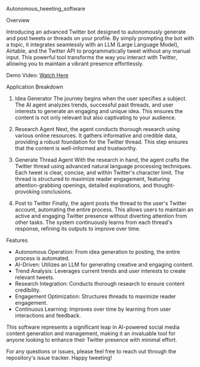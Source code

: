 Autonomous_tweeting_software

Overview

Introducing an advanced Twitter bot designed to autonomously generate and post tweets or threads on your profile. By simply prompting the bot with a topic, it integrates seamlessly with an LLM (Large Language Model), Airtable, and the Twitter API to programmatically tweet without any manual input. This powerful tool transforms the way you interact with Twitter, allowing you to maintain a vibrant presence effortlessly.

Demo Video: [Watch Here](https://lablab.ai/event/ai-agents-hackathon-2/twitter-bot-9000/twitter-bot-9000)

Application Breakdown

1. Idea Generator
The journey begins when the user specifies a subject. The AI agent analyzes trends, successful past threads, and user interests to generate an engaging and unique idea. This ensures the content is not only relevant but also captivating to your audience.

2. Research Agent
Next, the agent conducts thorough research using various online resources. It gathers informative and credible data, providing a robust foundation for the Twitter thread. This step ensures that the content is well-informed and trustworthy.

3. Generate Thread Agent
With the research in hand, the agent crafts the Twitter thread using advanced natural language processing techniques. Each tweet is clear, concise, and within Twitter's character limit. The thread is structured to maximize reader engagement, featuring attention-grabbing openings, detailed explorations, and thought-provoking conclusions.

4. Post to Twitter
Finally, the agent posts the thread to the user's Twitter account, automating the entire process. This allows users to maintain an active and engaging Twitter presence without diverting attention from other tasks. The system continuously learns from each thread's response, refining its outputs to improve over time.

Features

- Autonomous Operation: From idea generation to posting, the entire process is automated.
- AI-Driven: Utilizes an LLM for generating creative and engaging content.
- Trend Analysis: Leverages current trends and user interests to create relevant tweets.
- Research Integration: Conducts thorough research to ensure content credibility.
- Engagement Optimization: Structures threads to maximize reader engagement.
- Continuous Learning: Improves over time by learning from user interactions and feedback.

This software represents a significant leap in AI-powered social media content generation and management, making it an invaluable tool for anyone looking to enhance their Twitter presence with minimal effort.


For any questions or issues, please feel free to reach out through the repository's issue tracker. Happy tweeting!
